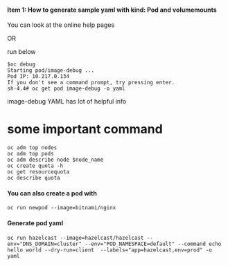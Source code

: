 #### Item 1: How to generate sample yaml with kind: Pod and volumemounts

You can look at the online help pages 

  OR

run below

```
$oc debug
Starting pod/image-debug ...
Pod IP: 10.217.0.134
If you don't see a command prompt, try pressing enter.
sh-4.4# oc get pod image-debug -o yaml
```

image-debug YAML has lot of helpful info


# some important command

```
oc adm top nodes
oc adm top pods
oc adm describe node $node_name
oc create quota -h
oc get resourcequota
oc describe quota

```

#### You can also create a pod with

```
oc run newpod --image=bitnami/nginx 

```

#### Generate pod yaml

```
oc run hazelcast --image=hazelcast/hazelcast --env="DNS_DOMAIN=cluster" --env="POD_NAMESPACE=default" --command echo hello world --dry-run=client  --labels="app=hazelcast,env=prod" -o yaml
```
